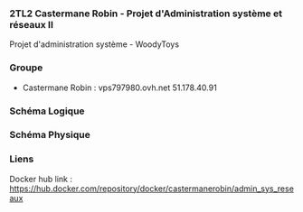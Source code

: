 ### 2TL2 Castermane Robin - Projet d'Administration système et réseaux II 

Projet d'administration système - WoodyToys

### Groupe

* Castermane Robin : vps797980.ovh.net 51.178.40.91

### Schéma Logique 

### Schéma Physique

### Liens

Docker hub link : https://hub.docker.com/repository/docker/castermanerobin/admin_sys_reseaux
